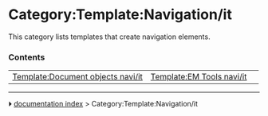 # Category:Template:Navigation/it
This category lists templates that create navigation elements.

### Contents

|     |     |     |
| --- | --- | --- |
| [Template:Document objects navi/it](Template_Document_objects_navi/it.md) | [Template:EM Tools navi/it](Template_EM_Tools_navi/it.md) |



---
⏵ [documentation index](../README.md) > Category:Template:Navigation/it
